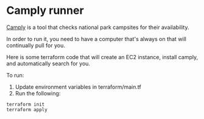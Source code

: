 # Camply runner
[Camply](https://github.com/juftin/camply) is a tool that checks national park campsites for their availability.

In order to run it, you need to have a computer that's always on that will continually pull for you.

Here is some terraform code that will create an EC2 instance, install camply, and automatically search for you.

To run:
1. Update environment variables in terraform/main.tf
2. Run the following:
```
terraform init
terraform apply
```
